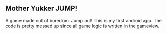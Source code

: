 ## Mother Yukker JUMP!
A game made out of boredom. Jump out!
This is my first android app. The code is pretty messed up since all game logic is written in the gameview.
